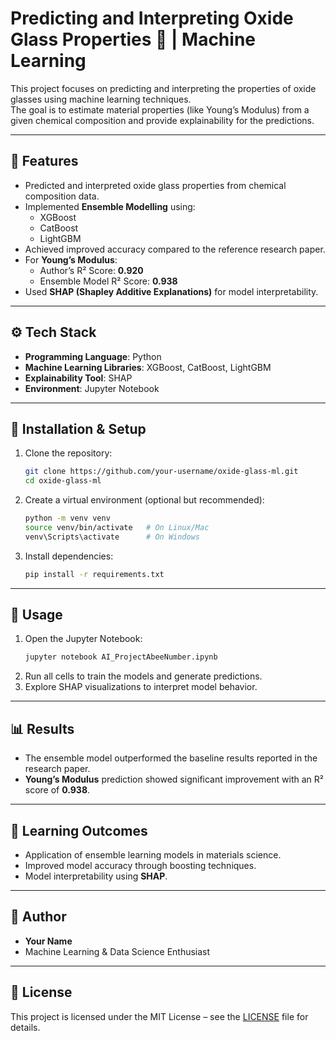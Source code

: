 # Predicting and Interpreting Oxide Glass Properties 🧪 | Machine Learning

This project focuses on predicting and interpreting the properties of oxide glasses using machine learning techniques.  
The goal is to estimate material properties (like Young’s Modulus) from a given chemical composition and provide explainability for the predictions.

---

## 🔑 Features
- Predicted and interpreted oxide glass properties from chemical composition data.
- Implemented **Ensemble Modelling** using:
  - XGBoost
  - CatBoost
  - LightGBM
- Achieved improved accuracy compared to the reference research paper.
- For **Young’s Modulus**:
  - Author’s R² Score: **0.920**
  - Ensemble Model R² Score: **0.938**
- Used **SHAP (Shapley Additive Explanations)** for model interpretability.

---

## ⚙️ Tech Stack
- **Programming Language**: Python  
- **Machine Learning Libraries**: XGBoost, CatBoost, LightGBM  
- **Explainability Tool**: SHAP  
- **Environment**: Jupyter Notebook  

---

## 🚀 Installation & Setup
1. Clone the repository:
   ```bash
   git clone https://github.com/your-username/oxide-glass-ml.git
   cd oxide-glass-ml
   ```

2. Create a virtual environment (optional but recommended):
   ```bash
   python -m venv venv
   source venv/bin/activate   # On Linux/Mac
   venv\Scripts\activate      # On Windows
   ```

3. Install dependencies:
   ```bash
   pip install -r requirements.txt
   ```

---

## 📂 Usage
1. Open the Jupyter Notebook:
   ```bash
   jupyter notebook AI_ProjectAbeeNumber.ipynb
   ```
2. Run all cells to train the models and generate predictions.
3. Explore SHAP visualizations to interpret model behavior.

---

## 📊 Results
- The ensemble model outperformed the baseline results reported in the research paper.  
- **Young’s Modulus** prediction showed significant improvement with an R² score of **0.938**.

---

## 📖 Learning Outcomes
- Application of ensemble learning models in materials science.
- Improved model accuracy through boosting techniques.
- Model interpretability using **SHAP**.

---

## 👤 Author
- **Your Name**  
- Machine Learning & Data Science Enthusiast  

---

## 📜 License
This project is licensed under the MIT License – see the [LICENSE](LICENSE) file for details.
